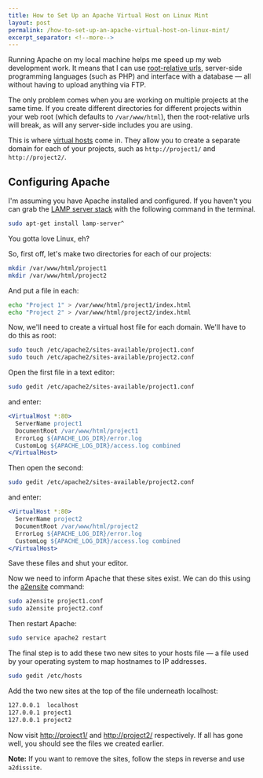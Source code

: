 ```yaml
---
title: How to Set Up an Apache Virtual Host on Linux Mint
layout: post
permalink: /how-to-set-up-an-apache-virtual-host-on-linux-mint/
excerpt_separator: <!--more-->
---
```


Running Apache on my local machine helps me speed up my web development work. It means that I can use [root-relative urls](http://ifyoucodeittheywill.com/2009/03/absolute-relative-and-root-relative-urls/#root-relative-urls "Instead of being relative to where you are, root-relative is relative to where the root directory is."), server-side programming languages (such as PHP) and interface with a database — all without having to upload anything via FTP.

The only problem comes when you are working on multiple projects at the same time. If you create different directories for different projects within your web root (which defaults to `/var/www/html`), then the root-relative urls will break, as will any server-side includes you are using.

This is where [virtual hosts](http://httpd.apache.org/docs/2.2/vhosts/ "Apache Virtual Host documentation") come in. They allow you to create a separate domain for each of your projects, such as `http://project1/` and `http://project2/`.

<!--more-->

## Configuring Apache

I'm assuming you have Apache installed and configured. If you haven't you can grab the [LAMP server stack](http://en.wikipedia.org/wiki/LAMP_%28software_bundle%29 "LAMP — Linux, Apache, MySQL and PHP") with the following command in the terminal.

```sh
sudo apt-get install lamp-server^
```

You gotta love Linux, eh?

So, first off, let's make two directories for each of our projects:

```sh
mkdir /var/www/html/project1
mkdir /var/www/html/project2
```

And put a file in each:

```sh
echo "Project 1" > /var/www/html/project1/index.html
echo "Project 2" > /var/www/html/project2/index.html
```

Now, we'll need to create a virtual host file for each domain. We'll have to do this as root:

```sh
sudo touch /etc/apache2/sites-available/project1.conf
sudo touch /etc/apache2/sites-available/project2.conf
```

Open the first file in a text editor:

```sh
sudo gedit /etc/apache2/sites-available/project1.conf
```

and enter:

```apache
<VirtualHost *:80>
  ServerName project1
  DocumentRoot /var/www/html/project1
  ErrorLog ${APACHE_LOG_DIR}/error.log
  CustomLog ${APACHE_LOG_DIR}/access.log combined
</VirtualHost>
```

Then open the second:

```sh
sudo gedit /etc/apache2/sites-available/project2.conf
```

and enter:

```apache
<VirtualHost *:80>
  ServerName project2
  DocumentRoot /var/www/html/project2
  ErrorLog ${APACHE_LOG_DIR}/error.log
  CustomLog ${APACHE_LOG_DIR}/access.log combined
</VirtualHost>
```

Save these files and shut your editor.

Now we need to inform Apache that these sites exist. We can do this using the [a2ensite](http://man.he.net/man8/a2ensite "Man page for a2ensite and a2dissite commands") command:

```sh
sudo a2ensite project1.conf
sudo a2ensite project2.conf
```

Then restart Apache:

```sh
sudo service apache2 restart
```

The final step is to add these two new sites to your hosts file — a file used by your operating system to map hostnames to IP addresses.

```sh
sudo gedit /etc/hosts
```

Add the two new sites at the top of the file underneath localhost:

```apache
127.0.0.1  localhost
127.0.0.1 project1
127.0.0.1 project2
```

Now visit [http://project1/](http://project1/ "The mighty project 1") and [http://project2/](http://project2/ "The splendiferous project 2")  respectively. If all has gone well, you should see the files we created earlier.

**Note:** If you want to remove the sites, follow the steps in reverse and use `a2dissite`.
